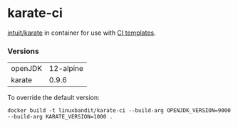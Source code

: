 # karate-ci

[intuit/karate](https://github.com/intuit/karate) in container for use with [CI templates](https://github.com/jobtome-labs/ci-templates/).

### Versions
|||
|-|-|
| openJDK | 12-alpine |
| karate | 0.9.6 |

To override the default version:

`docker build -t linuxbandit/karate-ci --build-arg OPENJDK_VERSION=9000 --build-arg KARATE_VERSION=1000 .`
